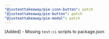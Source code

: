 ```yaml
---
"@justeattakeaway/pie-icon-button": patch
"@justeattakeaway/pie-button": patch
"@justeattakeaway/pie-modal": patch
---
```


[Added] - Missing `test:ci` scripts to package.json
